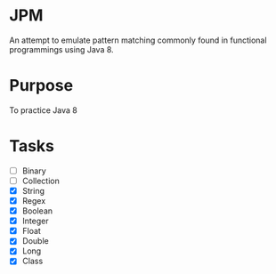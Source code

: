# JPM

An attempt to emulate pattern matching commonly found in functional programmings using Java 8.

# Purpose

To practice Java 8

# Tasks

- [ ] Binary
- [ ] Collection
- [x] String
- [x] Regex
- [x] Boolean
- [x] Integer
- [x] Float
- [x] Double
- [x] Long
- [x] Class

